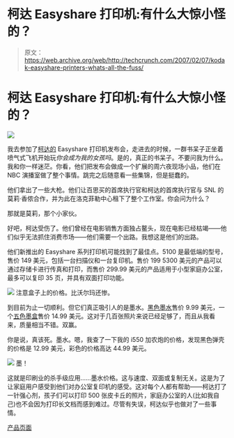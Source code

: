 # 柯达 Easyshare 打印机:有什么大惊小怪的？

> 原文：<https://web.archive.org/web/http://techcrunch.com/2007/02/07/kodak-easyshare-printers-whats-all-the-fuss/>

# 柯达 Easyshare 打印机:有什么大惊小怪的？

![](img/af35b2466641b7304f4af6287a6c101d.png)

我去参加了[柯达的](https://web.archive.org/web/20201202012714/https://crunchbase.com/organization/kodak) Easyshare 打印机发布会，走进去的时候，一群书呆子正坐着喷气式飞机开始玩*你会成为我的女孩吗*。是的，真正的书呆子。不要问我为什么。我和你一样迷茫。你看，他们把发布会做成一个扩展的周六夜现场小品，他们在 NBC 演播室做了整个事情。跳完之后随意看一些集锦，但是挺蠢的。

他们拿出了一些大枪。他们让百思买的首席执行官和柯达的首席执行官与 SNL 的莫莉·香侬合作，并为此在洛克菲勒中心租下了整个工作室。你会问为什么？

那就是莫莉，那个小家伙。

好吧，柯达受伤了。他们曾经在电影销售方面独占鳌头，现在电影已经枯竭——他们似乎无法抓住消费市场——他们需要一个出路。我想这是他们的出路。

他们新推出的 Easyshare 系列打印机可能找到了最佳点。5100 是最低端的型号，售价 149 美元，包括一台扫描仪和一台复印机。售价 199 5300 美元的产品可以通过存储卡进行传真和打印，而售价 299.99 美元的产品适用于小型家庭办公室，最多可以复印 35 页，并具有双面打印功能。

![](img/63e8c248dd9bf7b22a7b402fa14541cc.png)
注意盒子上的价格。比沃尔玛还惨。

到目前为止一切顺利。但它们真正吸引人的是墨水。[黑色墨水](https://web.archive.org/web/20201202012714/http://www.kodak.com/eknec/PageQuerier.jhtml?pq-path=10600&pq-locale=en_US)售价 9.99 美元，一个[五色墨盒](https://web.archive.org/web/20201202012714/http://www.kodak.com/eknec/PageQuerier.jhtml?pq-path=10601&pq-locale=en_US)售价 14.99 美元。这对于几百张照片来说已经足够了，而且从我看来，质量相当不错。双赢。

你是说，真该死。墨水。嗯，我查了一下我的 i550 加农炮的价格，发现黑色弹壳的价格是 12.99 美元，彩色的价格高达 44.99 美元。

![](img/2d990a842e4be4a59ab52bc44ad45f51.png)
墨！

这就是印刷业的杀手级应用……墨水价格。这与速度、双面或复制无关。这是为了让家庭用户感受到他们对办公室复印机的感受。这对每个人都有帮助——柯达打了一针强心剂，孩子们可以打印 500 张皮卡丘的照片，家庭办公室的人(比如我自己)也不会因为打印长文档而感到难过。尽管有失误，柯达似乎也做对了一些事情。

[产品页面](https://web.archive.org/web/20201202012714/http://www.kodak.com/eknec/PageQuerier.jhtml?pq-path=10580&pq-locale=en_US&_requestid=10480)